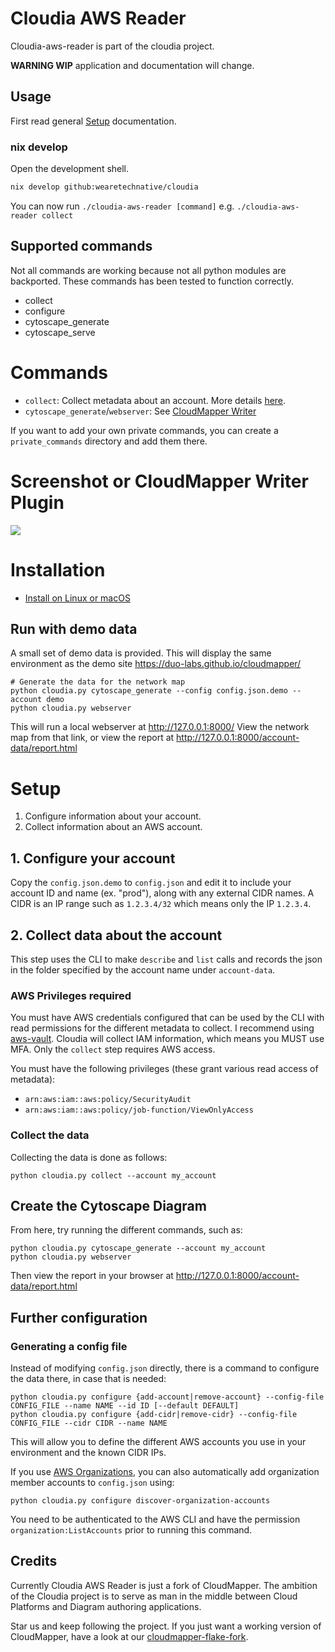 # Cloudia AWS Reader

Cloudia-aws-reader is part of the cloudia project.

**WARNING WIP** application and documentation will change.

## Usage

First read general [Setup](#setup) documentation.

### nix develop

Open the development shell.

```bash
nix develop github:wearetechnative/cloudia
```

You can now run `./cloudia-aws-reader [command]` e.g. `./cloudia-aws-reader collect`

## Supported commands

Not all commands are working because not all python modules are backported.
These commands has been tested to function correctly.

- collect
- configure
- cytoscape_generate
- cytoscape_serve

# Commands

- `collect`: Collect metadata about an account. More details
  [here](https://summitroute.com/blog/2018/06/05/cloudmapper_collect/).
- `cytoscape_generate`/`webserver`: See [CloudMapper Writer](docs/cloudmapper/README.md)

If you want to add your own private commands, you can create a
`private_commands` directory and add them there.

# Screenshot or CloudMapper Writer Plugin

![](docs/cloudmapper/images/ideal_layout.png)

# Installation

- [Install on Linux or macOS](docs/install.md)

## Run with demo data

A small set of demo data is provided.  This will display the same environment
as the demo site https://duo-labs.github.io/cloudmapper/ 

```
# Generate the data for the network map
python cloudia.py cytoscape_generate --config config.json.demo --account demo
python cloudia.py webserver
```

This will run a local webserver at http://127.0.0.1:8000/
View the network map from that link, or view the report at
http://127.0.0.1:8000/account-data/report.html

# Setup

1. Configure information about your account.
2. Collect information about an AWS account.

## 1. Configure your account

Copy the `config.json.demo` to `config.json` and edit it to include your
account ID and name (ex. "prod"), along with any external CIDR names. A CIDR is
an IP range such as `1.2.3.4/32` which means only the IP `1.2.3.4`.

## 2. Collect data about the account

This step uses the CLI to make `describe` and `list` calls and records the json
in the folder specified by the account name under `account-data`.

### AWS Privileges required

You must have AWS credentials configured that can be used by the CLI with read
permissions for the different metadata to collect.  I recommend using
[aws-vault](https://github.com/99designs/aws-vault).  Cloudia will collect
IAM information, which means you MUST use MFA.  Only the `collect` step
requires AWS access.

You must have the following privileges (these grant various read access of
metadata):

- `arn:aws:iam::aws:policy/SecurityAudit`
- `arn:aws:iam::aws:policy/job-function/ViewOnlyAccess`

### Collect the data

Collecting the data is done as follows:

```
python cloudia.py collect --account my_account
```

## Create the Cytoscape Diagram 
From here, try running the different commands, such as:

```
python cloudia.py cytoscape_generate --account my_account
python cloudia.py webserver
```

Then view the report in your browser at http://127.0.0.1:8000/account-data/report.html

## Further configuration

### Generating a config file

Instead of modifying `config.json` directly, there is a command to configure
the data there, in case that is needed:

```
python cloudia.py configure {add-account|remove-account} --config-file CONFIG_FILE --name NAME --id ID [--default DEFAULT]
python cloudia.py configure {add-cidr|remove-cidr} --config-file CONFIG_FILE --cidr CIDR --name NAME
```

This will allow you to define the different AWS accounts you use in your
environment and the known CIDR IPs.

If you use [AWS Organizations](https://aws.amazon.com/organizations/), you can
also automatically add organization member accounts to `config.json` using:

```
python cloudia.py configure discover-organization-accounts
```

You need to be authenticated to the AWS CLI and have the permission
`organization:ListAccounts` prior to running this command.

## Credits

Currently Cloudia AWS Reader is just a fork of CloudMapper. The ambition of the
Cloudia project is to serve as man in the middle between Cloud Platforms and
Diagram authoring applications.

Star us and keep following the project. If you just want a working version of
CloudMapper, have a look at our [cloudmapper-flake-fork](https://github.com/wearetechnative/cloudmapper-flake).

